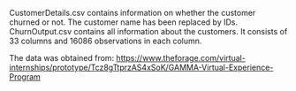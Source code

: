 CustomerDetails.csv contains information on whether the customer churned or not. The customer name has been replaced by IDs.
ChurnOutput.csv contains all information about the customers. It consists of 33 columns and 16086 observations in each column.

The data was obtained from: 
https://www.theforage.com/virtual-internships/prototype/Tcz8gTtprzAS4xSoK/GAMMA-Virtual-Experience-Program

